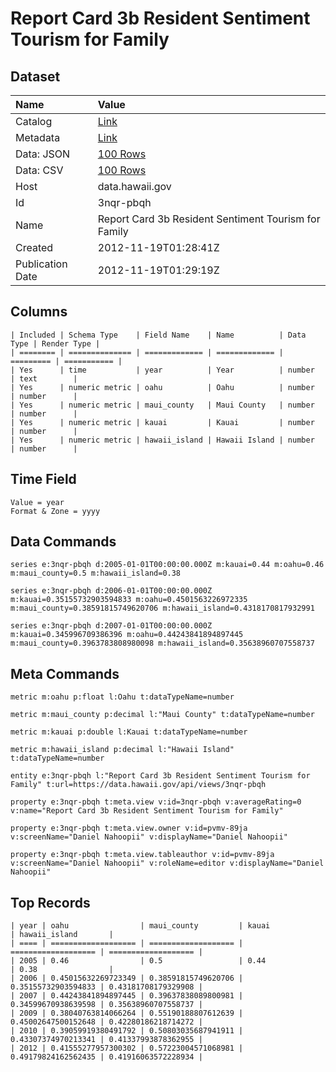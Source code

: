 # Report Card 3b Resident Sentiment Tourism for Family

## Dataset

| Name | Value |
| :--- | :---- |
| Catalog | [Link](https://catalog.data.gov/dataset/report-card-3b-resident-sentiment-tourism-for-family-05412) |
| Metadata | [Link](https://data.hawaii.gov/api/views/3nqr-pbqh) |
| Data: JSON | [100 Rows](https://data.hawaii.gov/api/views/3nqr-pbqh/rows.json?max_rows=100) |
| Data: CSV | [100 Rows](https://data.hawaii.gov/api/views/3nqr-pbqh/rows.csv?max_rows=100) |
| Host | data.hawaii.gov |
| Id | 3nqr-pbqh |
| Name | Report Card 3b Resident Sentiment Tourism for Family |
| Created | 2012-11-19T01:28:41Z |
| Publication Date | 2012-11-19T01:29:19Z |

## Columns

```ls
| Included | Schema Type    | Field Name    | Name          | Data Type | Render Type |
| ======== | ============== | ============= | ============= | ========= | =========== |
| Yes      | time           | year          | Year          | number    | text        |
| Yes      | numeric metric | oahu          | Oahu          | number    | number      |
| Yes      | numeric metric | maui_county   | Maui County   | number    | number      |
| Yes      | numeric metric | kauai         | Kauai         | number    | number      |
| Yes      | numeric metric | hawaii_island | Hawaii Island | number    | number      |
```

## Time Field

```ls
Value = year
Format & Zone = yyyy
```

## Data Commands

```ls
series e:3nqr-pbqh d:2005-01-01T00:00:00.000Z m:kauai=0.44 m:oahu=0.46 m:maui_county=0.5 m:hawaii_island=0.38

series e:3nqr-pbqh d:2006-01-01T00:00:00.000Z m:kauai=0.35155732903594833 m:oahu=0.4501563226972335 m:maui_county=0.38591815749620706 m:hawaii_island=0.4318170817932991

series e:3nqr-pbqh d:2007-01-01T00:00:00.000Z m:kauai=0.345996709386396 m:oahu=0.44243841894897445 m:maui_county=0.3963783808980098 m:hawaii_island=0.35638960707558737
```

## Meta Commands

```ls
metric m:oahu p:float l:Oahu t:dataTypeName=number

metric m:maui_county p:decimal l:"Maui County" t:dataTypeName=number

metric m:kauai p:double l:Kauai t:dataTypeName=number

metric m:hawaii_island p:decimal l:"Hawaii Island" t:dataTypeName=number

entity e:3nqr-pbqh l:"Report Card 3b Resident Sentiment Tourism for Family" t:url=https://data.hawaii.gov/api/views/3nqr-pbqh

property e:3nqr-pbqh t:meta.view v:id=3nqr-pbqh v:averageRating=0 v:name="Report Card 3b Resident Sentiment Tourism for Family"

property e:3nqr-pbqh t:meta.view.owner v:id=pvmv-89ja v:screenName="Daniel Nahoopii" v:displayName="Daniel Nahoopii"

property e:3nqr-pbqh t:meta.view.tableauthor v:id=pvmv-89ja v:screenName="Daniel Nahoopii" v:roleName=editor v:displayName="Daniel Nahoopii"
```

## Top Records

```ls
| year | oahu                | maui_county         | kauai               | hawaii_island       | 
| ==== | =================== | =================== | =================== | =================== | 
| 2005 | 0.46                | 0.5                 | 0.44                | 0.38                | 
| 2006 | 0.45015632269723349 | 0.38591815749620706 | 0.35155732903594833 | 0.43181708179329908 | 
| 2007 | 0.44243841894897445 | 0.39637838089800981 | 0.34599670938639598 | 0.35638960707558737 | 
| 2009 | 0.38040763814066264 | 0.55190188807612639 | 0.45002647500152648 | 0.42280186218714272 | 
| 2010 | 0.39059919380491792 | 0.50803035687941911 | 0.43307374970213341 | 0.41337993878362955 | 
| 2012 | 0.41555277957300302 | 0.57223004571068981 | 0.49179824162562435 | 0.41916063572228934 | 
```